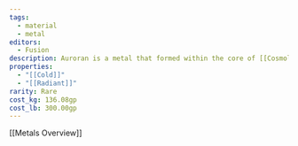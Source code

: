 ```yaml
---
tags:
  - material
  - metal
editors:
  - Fusion
description: Auroran is a metal that formed within the core of [[Cosmology Overview#Aurius (Light)|Aurius]]. During collisions between the planet and other celestial objects, rocks containing the metal may leave the sphere of influence of [[Cosmology Overview#Aurius (Light)|Aurius]], making their way into the wider cosmos. Rocks of this nature have been observed falling from the night sky of [[Cosmology Overview#Avasar|Avasar]] in the form of shooting stars. If the metal is forged into a weapon, it counts as magical when used against fiends and undead. A skilled blacksmith can use the metal to forge weapons that deal additional radiant damage on a hit as well as armor that provides resistance to radiant damage.
properties:
  - "[[Cold]]"
  - "[[Radiant]]"
rarity: Rare
cost_kg: 136.08gp
cost_lb: 300.00gp
---
```

[[Metals Overview]]

